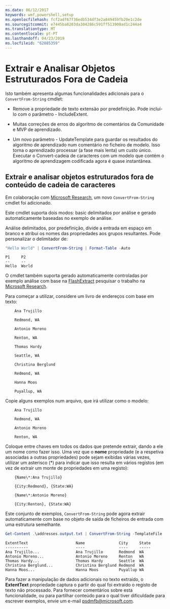 ```yaml
---
ms.date: 06/12/2017
keywords: wmf,powershell,setup
ms.openlocfilehash: fcf2adf67f36edb534df3e2a849459fb20e1c2de
ms.sourcegitcommit: e7445ba8203da304286c591ff513900ad1c244a4
ms.translationtype: MT
ms.contentlocale: pt-PT
ms.lasthandoff: 04/23/2019
ms.locfileid: "62085359"
---
```

# <a name="extract-and-parse-structured-objects-out-of-string"></a>Extrair e Analisar Objetos Estruturados Fora de Cadeia

Isto também apresenta algumas funcionalidades adicionais para o `ConvertFrom-String` cmdlet:

- Remove a propriedade de texto extensão por predefinição. Pode incluí-lo com o parâmetro - IncludeExtent.

- Muitas correções de erros do algoritmo de comentários da Comunidade e MVP de aprendizado.

- Um novo parâmetro - UpdateTemplate para guardar os resultados do algoritmo de aprendizado num comentário no ficheiro de modelo. Isso torna o aprendizado processar (a fase mais lenta) um custo único. Executar o Convert-cadeia de caracteres com um modelo que contém o algoritmo de aprendizagem codificada agora é quase instantânea.

## <a name="extract-and-parse-structured-objects-out-of-string-content"></a>Extrair e analisar objetos estruturados fora de conteúdo de cadeia de caracteres

Em colaboração com [Microsoft Research](https://www.microsoft.com/en-us/research/?from=http%3A%2F%2Fresearch.microsoft.com%2F), um novo `ConvertFrom-String` cmdlet foi adicionado.

Este cmdlet suporta dois modos: basic delimitados por análise e gerado automaticamente baseadas no exemplo de análise.

Análise delimitados, por predefinição, divide a entrada em espaço em branco e atribui os nomes das propriedades aos grupos resultantes. Pode personalizar o delimitador de:

```powershell
"Hello World" | ConvertFrom-String | Format-Table -Auto
```

```output
P1     P2
--     --
Hello  World
```

O cmdlet também suporta gerado automaticamente controladas por exemplo análise com base na [FlashExtract](https://www.microsoft.com/en-us/research/publication/flashextract-framework-data-extraction-examples/?from=http%3A%2F%2Fresearch.microsoft.com%2Fen-us%2Fum%2Fpeople%2Fsumitg%2Fflashextract.html) pesquisar o trabalho na [Microsoft Research](https://www.microsoft.com/en-us/research/?from=http%3A%2F%2Fresearch.microsoft.com%2F).

Para começar a utilizar, considere um livro de endereços com base em texto:

```
    Ana Trujillo

    Redmond, WA

    Antonio Moreno

    Renton, WA

    Thomas Hardy

    Seattle, WA

    Christina Berglund

    Redmond, WA

    Hanna Moos

    Puyallup, WA
```

Copie alguns exemplos num arquivo, que irá utilizar como o modelo:

```
    Ana Trujillo

    Redmond, WA

    Antonio Moreno

    Renton, WA
```

Coloque entre chaves em todos os dados que pretende extrair, dando a ele um nome como fazer isso. Uma vez que o **nome** propriedade (e a respetiva associadas a outras propriedades) pode sejam exibidas várias vezes, utilizar um asterisco (\*) para indicar que isso resulta em vários registos (em vez de extrair um monte de propriedades em uma registo):

```
    {Name\*:Ana Trujillo}

    {City:Redmond}, {State:WA}

    {Name\*:Antonio Moreno}

    {City:Renton}, {State:WA}
```

Este conjunto de exemplos, `ConvertFrom-String` pode agora extrair automaticamente com base no objeto de saída de ficheiros de entrada com uma estrutura semelhante.

```powershell
Get-Content .\addresses.output.txt | ConvertFrom-String -TemplateFile .\addresses.template.txt | Format-Table -Auto
```

```output
ExtentText                     Name               City     State
----------                     ----               ----     -----
Ana Trujillo...                Ana Trujillo       Redmond  WA
Antonio Moreno...              Antonio Moreno     Renton   WA
Thomas Hardy...                Thomas Hardy       Seattle  WA
Christina Berglund...          Christina Berglund Redmond  WA
Hanna Moos...                  Hanna Moos         Puyallup WA
```

Para fazer a manipulação de dados adicionais no texto extraído, o **ExtentText** propriedade captura o partir do qual foi extraído o registo de texto não processado. Para fornecer comentários sobre esta funcionalidade, ou para partilhar conteúdo para o qual tiver dificuldade para escrever exemplos, envie um e-mail <psdmfb@microsoft.com>.